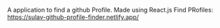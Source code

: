 A application to find a github Profile.
Made using React.js
Find PRofiles: https://sulav-github-profile-finder.netlify.app/
